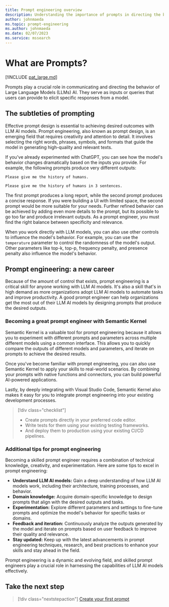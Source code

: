 ```yaml
---
title: Prompt engineering overview
description: Understanding the importance of prompts in directing the behavior of Large Language Models (LLM) AI
author: johnmaeda
ms.topic: prompt-engineering
ms.author: johnmaeda
ms.date: 02/07/2023
ms.service: mssearch
---
```

# What are Prompts?

[!INCLUDE [pat_large.md](../includes/pat_large.md)]

Prompts play a crucial role in communicating and directing the behavior of Large Language Models (LLMs) AI. They serve as inputs or queries that users can provide to elicit specific responses from a model. 


## The subtleties of prompting
Effective prompt design is essential to achieving desired outcomes with LLM AI models. Prompt engineering, also known as prompt design, is an emerging field that requires creativity and attention to detail. It involves selecting the right words, phrases, symbols, and formats that guide the model in generating high-quality and relevant texts.

If you've already experimented with ChatGPT, you can see how the model's behavior changes dramatically based on the inputs you provide. For example, the following prompts produce very different outputs:

```Prompt
Please give me the history of humans.
```

```Prompt
Please give me the history of humans in 3 sentences.
```

The first prompt produces a long report, while the second prompt produces a concise response. If you were building a UI with limited space, the second prompt would be more suitable for your needs. Further refined behavior can be achieved by adding even more details to the prompt, but its possible to go too far and produce irrelevant outputs. As a prompt engineer, you must find the right balance between specificity and relevance.

When you work directly with LLM models, you can also use other controls to influence the model's behavior. For example, you can use the `temperature` parameter to control the randomness of the model's output.  Other parameters like top-k, top-p, frequency penalty, and presence penalty also influence the model's behavior.

## Prompt engineering: a new career
Because of the amount of control that exists, prompt engineering is a critical skill for anyone working with LLM AI models. It's also a skill that's in high demand as more organizations adopt LLM AI models to automate tasks and improve productivity. A good prompt engineer can help organizations get the most out of their LLM AI models by designing prompts that produce the desired outputs.

### Becoming a great prompt engineer with Semantic Kernel
Semantic Kernel is a valuable tool for prompt engineering because it allows you to experiment with different prompts and parameters across multiple different models using a common interface. This allows you to quickly compare the outputs of different models and parameters, and iterate on prompts to achieve the desired results.

Once you've become familiar with prompt engineering, you can also use Semantic Kernel to apply your skills to real-world scenarios. By combining your prompts with native functions and connectors, you can build powerful AI-powered applications.

Lastly, by deeply integrating with Visual Studio Code, Semantic Kernel also makes it easy for you to integrate prompt engineering into your existing development processes.

> [!div class="checklist"]
> * Create prompts directly in your preferred code editor.
> * Write tests for them using your existing testing frameworks.
> * And deploy them to production using your existing CI/CD pipelines.

### Additional tips for prompt engineering
Becoming a skilled prompt engineer requires a combination of technical knowledge, creativity, and experimentation. Here are some tips to excel in prompt engineering:

- **Understand LLM AI models:** Gain a deep understanding of how LLM AI models work, including their architecture, training processes, and behavior.
- **Domain knowledge:** Acquire domain-specific knowledge to design prompts that align with the desired outputs and tasks.
- **Experimentation:** Explore different parameters and settings to fine-tune prompts and optimize the model's behavior for specific tasks or domains.
- **Feedback and iteration:** Continuously analyze the outputs generated by the model and iterate on prompts based on user feedback to improve their quality and relevance.
- **Stay updated:** Keep up with the latest advancements in prompt engineering techniques, research, and best practices to enhance your skills and stay ahead in the field.

Prompt engineering is a dynamic and evolving field, and skilled prompt engineers play a crucial role in harnessing the capabilities of LLM AI models effectively.


## Take the next step

> [!div class="nextstepaction"]
> [Create your first prompt](../prompt-engineering/your-first-prompt.md)

